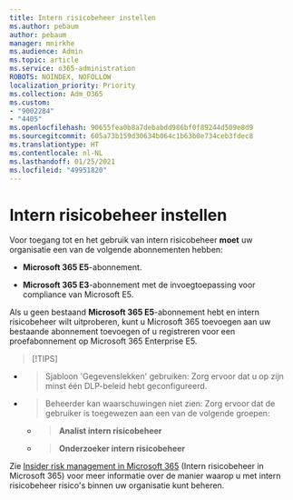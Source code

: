```yaml
---
title: Intern risicobeheer instellen
ms.author: pebaum
author: pebaum
manager: mnirkhe
ms.audience: Admin
ms.topic: article
ms.service: o365-administration
ROBOTS: NOINDEX, NOFOLLOW
localization_priority: Priority
ms.collection: Adm_O365
ms.custom:
- "9002284"
- "4405"
ms.openlocfilehash: 90655fea0b8a7debabdd986bf0f89244d509e8d9
ms.sourcegitcommit: 605a73b159d30634b064c1b63b0e734ceb3fdec8
ms.translationtype: HT
ms.contentlocale: nl-NL
ms.lasthandoff: 01/25/2021
ms.locfileid: "49951820"
---
```

# <a name="set-up-insider-risk-management"></a>Intern risicobeheer instellen

Voor toegang tot en het gebruik van intern risicobeheer **moet** uw organisatie een van de volgende abonnementen hebben:

- **Microsoft 365 E5**-abonnement.

- **Microsoft 365 E3**-abonnement met de invoegtoepassing voor compliance van Microsoft E5.

Als u geen bestaand **Microsoft 365 E5**-abonnement hebt en intern risicobeheer wilt uitproberen, kunt u Microsoft 365 toevoegen aan uw bestaande abonnement toevoegen of u registreren voor een proefabonnement op Microsoft 365 Enterprise E5.

> [!TIPS]
- > Sjabloon 'Gegevenslekken' gebruiken: Zorg ervoor dat u op zijn minst één DLP-beleid hebt geconfigureerd.
- > Beheerder kan waarschuwingen niet zien: Zorg ervoor dat de gebruiker is toegewezen aan een van de volgende groepen:
    - >**Analist intern risicobeheer**
    - >**Onderzoeker intern risicobeheer**

Zie [Insider risk management in Microsoft 365](https://go.microsoft.com/fwlink/?linkid=2123907) (Intern risicobeheer in Microsoft 365) voor meer informatie over de manier waarop u met intern risicobeheer risico's binnen uw organisatie kunt beheren.
